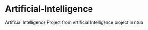 # Artificial-Intelligence
Artificial Intelligence Project from Artificial Intelligence project in ntua
